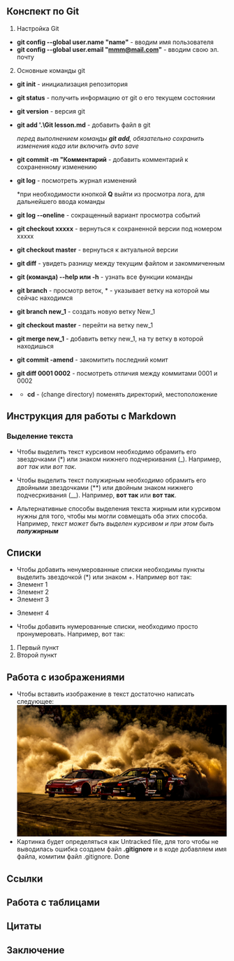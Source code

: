 ## Конспект по Git
1. Настройка Git

* **git config --global user.name "name"** - вводим имя пользователя
* **git config --global user.email "mmm@mail.com"** - вводим свою эл. почту

2. Основные команды git
* **git init** - инициализация репозитория
* **git status** - получить информацию от git о его текущем состоянии
* **git version** - версия git
* **git add '.\Git lesson.md** - добавить файл в git

    *перед выполнением команды **git add**, обязательно сохранить изменения кода или включить avto save*
* **git commit -m "Комментарий** - добавить комментарий к сохраненному изменению
* **git log** - посмотреть журнал изменений
    
    *при необходимости кнопкой **Q** выйти из просмотра лога, для дальнейшего ввода команды
* **git log --oneline** - сокращенный вариант просмотра событий
* **git checkout xxxxx** - вернуться к сохраненной версии под номером xxxxx
* **git checkout master** - вернуться к актуальной версии    
* **git diff** - увидеть разницу между текущим файлом и закоммиченным
* __git (команда) --help или -h__ - узнать все функции команды 
* __git branch__ - просмотр веток, * - указывает ветку на которой мы сейчас находимся
* __git branch new_1__ - создать новую ветку New_1
* __git checkout master__ - перейти на ветку new_1
* __git merge new_1__ - добавить ветку new_1, на ту ветку в которой находишься
* **git commit -amend** - закомитить последний комит
* __git diff 0001 0002__ - посмотреть отличия между коммитами 0001 и 0002
* - __cd__ - (change directory) поменять директорий, местоположение

## Инструкция для работы с Markdown

### Выделение текста

* Чтобы выделить текст курсивом необходимо обрамить его звездочками (*) или знаком нижнего подчеркивания (_). Например, *вот так* или _вот так_.

* Чтобы выделить текст полужирным необходимо обрамить его двойными звездочками (**) или двойным знаком нижнего подчесркивания (__). Например, **вот так** или __вот так__.

* Альтернативные способы выделения текста жирным или курсивом нужны для того, чтобы мы могли совмещать оба этих способа. Например, _текст может быть выделен курсивом и при этом быть **полужирным**_

## Списки

* Чтобы добавить ненумерованные списки необходимы пункты выделить звездочкой (*) или знаком +. Например вот так:
* Элемент 1
* Элемент 2
* Элемент 3
+ Элемент 4

* Чтобы добавить нумерованные списки, необходимо просто пронумеровать. Например, вот так:
1. Первый пункт
2. Второй пункт

## Работа с изображениями

* Чтобы вставить изображение в текст достаточно написать следующее: ![Лють](drift.jpg)
* Картинка будет определяться как Untracked file, для того чтобы не выводилась ошибка создаем файл **.gitignore** и в коде добавляем имя файла, комитим файл .gitignore. Done

## Ссылки

## Работа с таблицами

## Цитаты

## Заключение